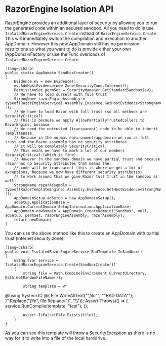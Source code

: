
# RazorEngine Isolation API

RazorEngine provides an additional layer of security by allowing you to run the generated code within an secured sandbox.
All you need to do is use `IsolatedRazorEngineService.Create` instead of `RazorEngineService.Create`. 
This will immediately switch the compilation and execution to another AppDomain.
However this new AppDomain still has no permission restrictions so what you want to do is provide either your own IAppDomainFactory 
or use the Func<AppDomain> overloads of `IsolatedRazorEngineService.Create`:

    [lang=csharp]
    public static AppDomain SandboxCreator()
    {
        Evidence ev = new Evidence();
        ev.AddHostEvidence(new Zone(SecurityZone.Internet));
        PermissionSet permSet = SecurityManager.GetStandardSandbox(ev);
        // We have to load ourself with full trust
        StrongName razorEngineAssembly = typeof(RazorEngineService).Assembly.Evidence.GetHostEvidence<StrongName>();
        // We have to load Razor with full trust (so all methods are SecurityCritical)
        // This is because we apply AllowPartiallyTrustedCallers to RazorEngine, because
        // We need the untrusted (transparent) code to be able to inherit TemplateBase.
        // Because in the normal environment/appdomain we run as full trust and the Razor assembly has no security attributes
        // it will be completely SecurityCritical. 
        // This means we have to mark a lot of our members SecurityCritical (which is fine).
        // However in the sandbox domain we have partial trust and because razor has no Security attributes that means the
        // code will be transparent (this is where we get a lot of exceptions, because we now have different security attributes)
        // To work around this we give Razor full trust in the sandbox as well.
        StrongName razorAssembly = typeof(RazorTemplateEngine).Assembly.Evidence.GetHostEvidence<StrongName>();
        AppDomainSetup adSetup = new AppDomainSetup();
        adSetup.ApplicationBase = AppDomain.CurrentDomain.SetupInformation.ApplicationBase;
        AppDomain newDomain = AppDomain.CreateDomain("Sandbox", null, adSetup, permSet, razorEngineAssembly, razorAssembly);
        return newDomain;
    }

You can use the above method like this to create an AppDomain with partial trust (internet security zone):

    [lang=csharp]
    public void IsolatedRazorEngineService_BadTemplate_InSandbox()
    {
        using (var service = IsolatedRazorEngineService.Create(SandboxCreator))
        {
            string file = Path.Combine(Environment.CurrentDirectory, Path.GetRandomFileName());
                
            string template = @"
@using System.IO
@{
File.WriteAllText(""$file$"", ""BAD DATA"");
}".Replace("$file$", file.Replace("\\", "\\\\"));
            Assert.Throws<SecurityException>(() =>
            {
                service.RunCompile(template, "test");
            });

            Assert.IsFalse(File.Exists(file));
        }
    }

As you can see this template will throw a SecurityException as there is no way for it
to write into a file of the local harddrive.